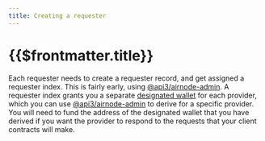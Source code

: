 ```yaml
---
title: Creating a requester
---
```


# {{$frontmatter.title}}

<TOC class="table-of-contents" :include-level="[2,3]" />

Each requester needs to create a requester record, and get assigned a requester index.
This is fairly early, using [@api3/airnode-admin](https://github.com/api3dao/airnode/tree/pre-alpha/packages/admin#create-requester).
A requester index grants you a separate [designated wallet](../../../technology/protocols/request-response/designated-wallet.md) for each provider, which you can use [@api3/airnode-admin](https://github.com/api3dao/airnode/tree/pre-alpha/packages/admin#derive-designated-wallet) to derive for a specific provider.
You will need to fund the address of the designated wallet that you have derived if you want the provider to respond to the requests that your client contracts will make.

